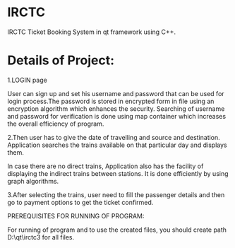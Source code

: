 # IRCTC
IRCTC Ticket Booking System in qt framework using C++.

# Details of Project:
1.LOGIN page

User can sign up and set his username and password that can be used for login process.The password is stored in encrypted form in file using an encryption algorithm which enhances the security.
Searching of username and password for verification is done using map container which increases the overall efficiency of program.

2.Then user has to give the date of travelling and source and destination.
Application searches the trains available on that particular day and displays them.

In case there are no direct trains, Application also has the facility of displaying the indirect trains between stations. It is done efficiently by using graph algorithms.

3.After selecting the trains, user need to fill the passenger details and then go to payment options to get the ticket confirmed.

PREREQUISITES FOR RUNNING OF PROGRAM:

For running of program and to use the created files, you should create path D:\qt\irctc3 for all files.
